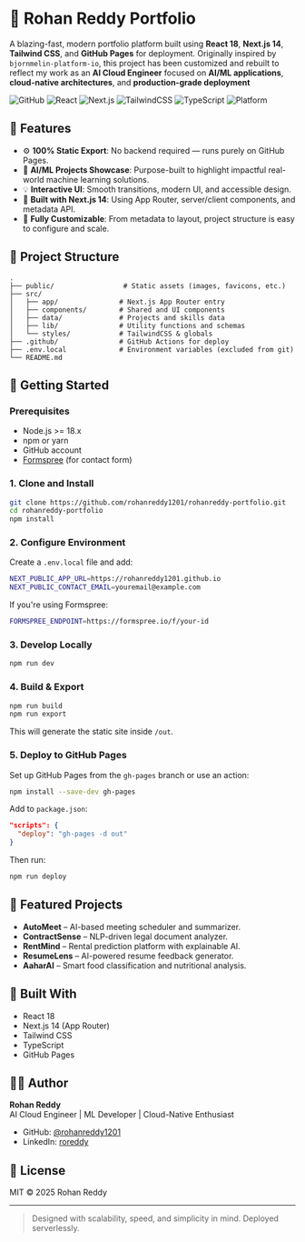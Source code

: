 # 🚀 Rohan Reddy Portfolio

A blazing-fast, modern portfolio platform built using **React 18**, **Next.js 14**, **Tailwind CSS**, and **GitHub Pages** for deployment. Originally inspired by `bjornmelin-platform-io`, this project has been customized and rebuilt to reflect my work as an **AI Cloud Engineer** focused on **AI/ML applications**, **cloud-native architectures**, and **production-grade deployment**

![GitHub](https://img.shields.io/github/followers/rohanreddy1201?style=social)
![React](https://img.shields.io/badge/React-18-blue?logo=react)
![Next.js](https://img.shields.io/badge/Next.js-14-black?logo=next.js)
![TailwindCSS](https://img.shields.io/badge/Tailwind_CSS-3-blue?logo=tailwind-css)
![TypeScript](https://img.shields.io/badge/TypeScript-5-blue?logo=typescript)
![Platform](https://img.shields.io/badge/Hosted%20On-GitHub%20Pages-blueviolet?logo=github)

## 🌟 Features

- ⚙️ **100% Static Export**: No backend required — runs purely on GitHub Pages.
- 🧠 **AI/ML Projects Showcase**: Purpose-built to highlight impactful real-world machine learning solutions.
- 💡 **Interactive UI**: Smooth transitions, modern UI, and accessible design.
- 🔧 **Built with Next.js 14**: Using App Router, server/client components, and metadata API.
- 🎯 **Fully Customizable**: From metadata to layout, project structure is easy to configure and scale.

## 📁 Project Structure

```
.
├── public/                 # Static assets (images, favicons, etc.)
├── src/
│   ├── app/               # Next.js App Router entry
│   ├── components/        # Shared and UI components
│   ├── data/              # Projects and skills data
│   ├── lib/               # Utility functions and schemas
│   └── styles/            # TailwindCSS & globals
├── .github/               # GitHub Actions for deploy
├── .env.local             # Environment variables (excluded from git)
└── README.md
```

## 🚀 Getting Started

### Prerequisites

- Node.js >= 18.x
- npm or yarn
- GitHub account
- [Formspree](https://formspree.io/) (for contact form)

### 1. Clone and Install

```bash
git clone https://github.com/rohanreddy1201/rohanreddy-portfolio.git
cd rohanreddy-portfolio
npm install
```

### 2. Configure Environment

Create a `.env.local` file and add:

```bash
NEXT_PUBLIC_APP_URL=https://rohanreddy1201.github.io
NEXT_PUBLIC_CONTACT_EMAIL=youremail@example.com
```

If you're using Formspree:

```bash
FORMSPREE_ENDPOINT=https://formspree.io/f/your-id
```

### 3. Develop Locally

```bash
npm run dev
```

### 4. Build & Export

```bash
npm run build
npm run export
```

This will generate the static site inside `/out`.

### 5. Deploy to GitHub Pages

Set up GitHub Pages from the `gh-pages` branch or use an action:

```bash
npm install --save-dev gh-pages
```

Add to `package.json`:

```json
"scripts": {
  "deploy": "gh-pages -d out"
}
```

Then run:

```bash
npm run deploy
```

## 🧠 Featured Projects

- **AutoMeet** – AI-based meeting scheduler and summarizer.
- **ContractSense** – NLP-driven legal document analyzer.
- **RentMind** – Rental prediction platform with explainable AI.
- **ResumeLens** – AI-powered resume feedback generator.
- **AaharAI** – Smart food classification and nutritional analysis.

## 🔧 Built With

- React 18
- Next.js 14 (App Router)
- Tailwind CSS
- TypeScript
- GitHub Pages

## 👨‍💻 Author

**Rohan Reddy**  
AI Cloud Engineer | ML Developer | Cloud-Native Enthusiast  
- GitHub: [@rohanreddy1201](https://github.com/rohanreddy1201)  
- LinkedIn: [roreddy](https://www.linkedin.com/in/roreddy/)

## 📄 License

MIT © 2025 Rohan Reddy

---

> Designed with scalability, speed, and simplicity in mind. Deployed serverlessly.
